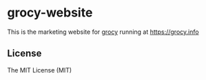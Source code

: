 # grocy-website

This is the marketing website for [grocy](https://github.com/grocy/grocy) running at https://grocy.info

## License
The MIT License (MIT)
